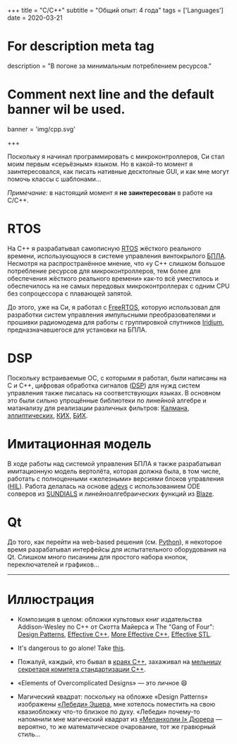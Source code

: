+++
title = "C/C++"
subtitle = "Общий опыт: 4 года"
tags = ['Languages']
date = 2020-03-21

# For description meta tag
description = "В погоне за минимальным потреблением ресурсов."

# Comment next line and the default banner wil be used.
banner = 'img/cpp.svg'

+++

Поскольку я начинал программировать с микроконтроллеров, Си стал моим первым «серьёзным» языком. Но в какой-то момент я заинтересовался, как писать нативные десктопные GUI, и как мне могут помочь классы с шаблонами...

*Примечание:* в настоящий момент я **не заинтересован** в работе на C/C++.

# RTOS

На C++ я разрабатывал самописную [RTOS](https://en.wikipedia.org/wiki/Real-time_operating_system) жёсткого реального времени, использующуюся в системе управления винтокрылого [БПЛА](https://ru.wikipedia.org/wiki/%D0%91%D0%B5%D1%81%D0%BF%D0%B8%D0%BB%D0%BE%D1%82%D0%BD%D1%8B%D0%B9_%D0%BB%D0%B5%D1%82%D0%B0%D1%82%D0%B5%D0%BB%D1%8C%D0%BD%D1%8B%D0%B9_%D0%B0%D0%BF%D0%BF%D0%B0%D1%80%D0%B0%D1%82). Несмотря на распространённое мнение, что «у C++ слишком большое потребление ресурсов для микроконтроллеров, тем более для обеспечения жёсткого реального времени» как-то всё уместилось и обеспечилось на не самых передовых микроконтроллерах с одним CPU без сопроцессора с плавающей запятой.

До этого, уже на Си, я работал с [FreeRTOS](https://freertos.org/), которую использовал для разработки систем управления импульсными преобразователями и прошивки радиомодема для работы с группировкой спутников [Iridium](https://www.iridium.com/), предназначавшегося для установки на БПЛА.

# DSP

Поскольку встраиваемые ОС, с которыми я работал, были написаны на C и C++, цифровая обработка сигналов ([DSP](https://en.wikipedia.org/wiki/Digital_signal_processing)) для нужд систем управления также писалась на соответствующих языках. В основном это были сильно упрощённые библиотеки по линейной алгебре и матанализу для реализации различных фильтров: [Калмана](https://en.wikipedia.org/wiki/Kalman_filter), [эллиптических](https://en.wikipedia.org/wiki/Elliptic_filter), [КИХ](https://en.wikipedia.org/wiki/Finite_impulse_response), [БИХ](https://en.wikipedia.org/wiki/Infinite_impulse_response).

# Имитационная модель

В ходе работы над системой управления БПЛА я также разрабатывал имитационную модель вертолёта, которая должна была, в том числе, работать с полноценными «железными» версиями блоков управления ([HIL](https://en.wikipedia.org/wiki/Hardware-in-the-loop_simulation)). Работа делалась на основе [adevs](https://web.ornl.gov/~nutarojj/adevs/) с использованием ODE солверов из [SUNDIALS](https://computing.llnl.gov/projects/sundials) и линейноалгебраических функций из [Blaze](https://bitbucket.org/blaze-lib/blaze/src/master/).

# Qt

До того, как перейти на web-based решения (см. [Python](/ru/skills/python)), я некоторое время разрабатывал интерфейсы для испытательного оборудования на Qt. Слишком много писанины для простого набора кнопок, переключателей и графиков...

___
# Иллюстрация

- Композиция в целом: обложки культовых книг издательства Addison-Wesley по C++ от Скотта Майерса и The "Gang of Four": [Design Patterns](https://www.amazon.com/Design-Patterns-Elements-Reusable-Object-Oriented/dp/0201633612/), [Effective C++](https://www.amazon.com/Effective-Specific-Improve-Programs-Designs/dp/0321334876/), [More Effective C++](https://www.amazon.com/More-Effective-Improve-Programs-Designs/dp/020163371X/), [Effective STL](https://www.amazon.com/Effective-STL-Specific-Standard-Template/dp/0201749629/).

- It's dangerous to go alone! Take [this](https://zelda.fandom.com/wiki/Triforce).

- Пожалуй, каждый, кто бывал в [краях C++](http://goldns.ru/cppmap-2012.png), захаживал на [мельницу секретаря комитета стандартизации C++](https://herbsutter.com/).

- «Elements of Overcomplicated Designs» — это личное 😄

- Магический квадрат: поскольку на обложке «Design Patterns» изображены [«Лебеди» Эшера](https://arthive.com/escher/works/200315~Swans), мне хотелось поместить на свою квазиобложку что-то близкое по духу. «Лебеди» почему-то напомнили мне магический квадрат из [«Меланхолии I» Дюрера](https://en.wikipedia.org/wiki/Melencolia_I) — вероятно, то же математическое очарование, тот же гравюрный стиль...
